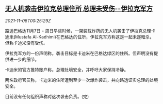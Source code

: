 <!--1636331463000-->
[无人机袭击伊拉克总理住所 总理未受伤--伊拉克军方](https://cn.reuters.com/article/iraq-premier-drone-attack-1107-sun-idCNKBS2HT00P)
------

<div><i>2021-11-08T00:25:29Z</i></div><p>路透巴格达11月7日 - 周日早些时候，一架装载炸药的无人机袭击了伊拉克总理卡迪米(Mustafa Al-Kadhimi)在巴格达的住所，伊拉克军方称这是一起未遂暗杀，但称卡迪米没有受伤。</p><p>伊拉克军方的一份声明称，袭击目标是卡迪米在巴格达绿区的住所。但声明没有提供进一步的细节。</p><p>卡迪米的官方推特账户称，总理处境安全，并呼吁大家保持冷静。</p><p>两名政府官员称，卡迪米的住所遭到至少一次爆炸袭击，并向路透证实总理的处境安全。</p><p>目前没有任何组织声称对这次袭击负责。(完)</p>

